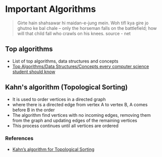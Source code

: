 # Important Algorithms
> Girte hain shahsawar hi maidan-e-jung mein. Woh tifl kya gire jo ghutno ke bal chale – only the horseman falls on the battlefield; how will that child fall who crawls on his knees. source - net

## Top algorithms
- List of top algorithms, data structures and concepts
- [Top Algorithms/Data Structures/Concepts every computer science student should know](https://medium.com/techie-delight/top-algorithms-data-structures-concepts-every-computer-science-student-should-know-e0549c67b4ac)

## Kahn's algorithm (Topological Sorting)
- It is used to order vertices in a directed graph
- where there is a directed edge from vertex A to vertex B, A comes before B in the order
- The algorithm find vertices with no incoming edges, removing them from the graph and updating edges of the remaining vertices
- This process continues until all vertices are ordered

### References
- [Kahn’s algorithm for Topological Sorting](https://www.geeksforgeeks.org/topological-sorting-indegree-based-solution/)